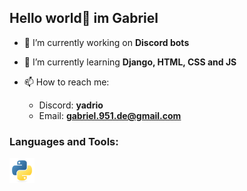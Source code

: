 ## Hello world👋 im Gabriel

- 🔭 I’m currently working on **Discord bots** 

 
- 🌱 I’m currently learning **Django, HTML, CSS and JS**

- 📫 How to reach me:
  - Discord: **yadrio**
  - Email: **gabriel.951.de@gmail.com**

<h3 align="left">Languages and Tools:</h3>
<p align="left"> <a href="https://www.python.org" target="_blank" rel="noreferrer"> <img src="https://raw.githubusercontent.com/devicons/devicon/master/icons/python/python-original.svg" alt="python" width="40" height="40"/> </a> </p>
   
<!--
- 🔭 I’m currently working on ...
- 🌱 I’m currently learning ...
  - Aprendendo Django, HTML, CSS, JS
- 👯 I’m looking to collaborate on ...
- 🤔 I’m looking for help with ...
- 💬 Ask me about ...
- 📫 How to reach me: ...
- 😄 Pronouns: ...
- ⚡ Fun fact: ...
-->
